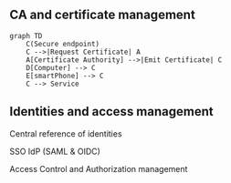 
## CA and certificate management

```{mermaid}
graph TD
    C(Secure endpoint)
    C -->|Request Certificate| A
    A[Certificate Authority] -->|Emit Certificate| C
    D[Computer] --> C
    E[smartPhone] --> C
    C --> Service
```

## Identities and access management



Central reference of identities

SSO IdP (SAML & OIDC)

Access Control and Authorization management